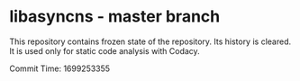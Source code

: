 # libasyncns - master branch

This repository contains frozen state of the repository.
Its history is cleared. It is used only for static code
analysis with Codacy.

Commit Time: 1699253355